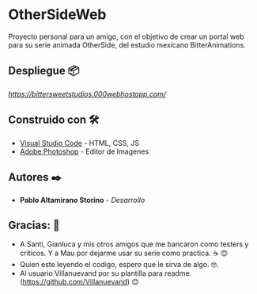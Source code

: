 # OtherSideWeb

Proyecto personal para un amigo, con el objetivo de crear un portal web para su serie animada OtherSide, del estudio mexicano BitterAnimations.

## Despliegue 📦

_https://bittersweetstudios.000webhostapp.com/_

## Construido con 🛠️

* [Visual Studio Code](https://code.visualstudio.com/) - HTML, CSS, JS
* [Adobe Photoshop](https://www.adobe.com/la/products/photoshop.html) - Editor de Imagenes

## Autores ✒️

* **Pablo Altamirano Storino** - *Desarrollo*

## Gracias: 🎁

* A Santi, Gianluca y mis otros amigos que me bancaron como testers y criticos. Y a Mau por dejarme usar su serie como practica. ☕ 😊
* Quien este leyendo el codigo, espero que le sirva de algo. 🤓.
* Al usuario Villanuevand por su plantilla para readme. (https://github.com/Villanuevand) 😊
